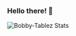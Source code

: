 ### Hello there! 👋

![Bobby-Tablez Stats](https://github-readme-stats.vercel.app/api?username=bobby-tablez&show_icons=true&theme=dark)
